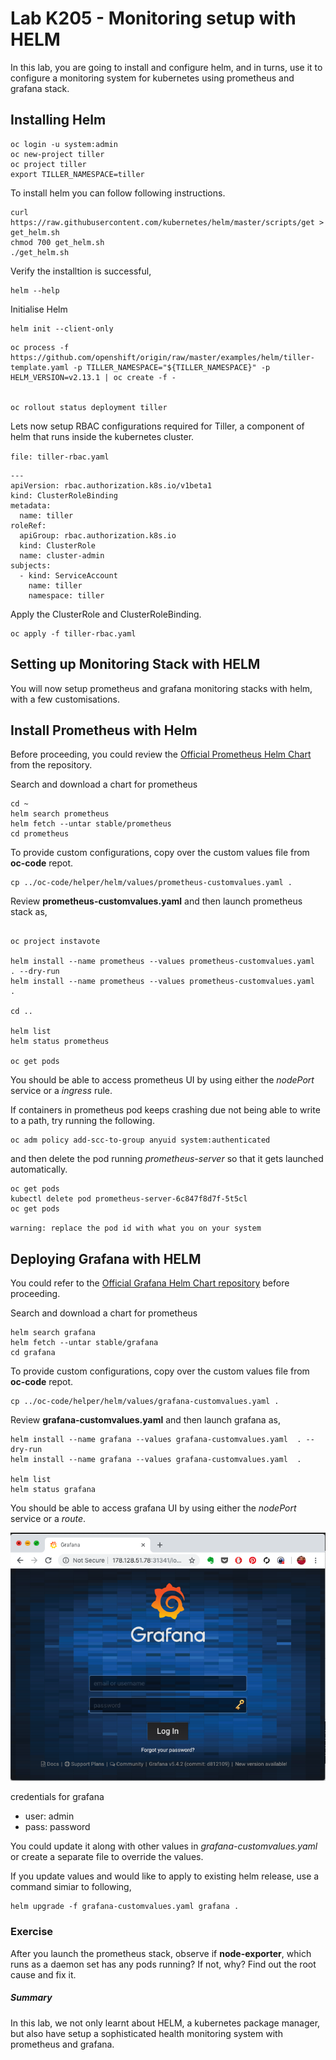 # Lab K205 - Monitoring setup with HELM

In this lab, you are going to install and configure helm, and in turns, use it to configure a monitoring system for kubernetes using prometheus and grafana stack.

## Installing  Helm


```
oc login -u system:admin
oc new-project tiller
oc project tiller
export TILLER_NAMESPACE=tiller
```

To install helm you can follow following instructions.

```
curl https://raw.githubusercontent.com/kubernetes/helm/master/scripts/get > get_helm.sh
chmod 700 get_helm.sh
./get_helm.sh
```


Verify the installtion is successful,
```
helm --help
```

Initialise Helm
```
helm init --client-only
```


```
oc process -f https://github.com/openshift/origin/raw/master/examples/helm/tiller-template.yaml -p TILLER_NAMESPACE="${TILLER_NAMESPACE}" -p HELM_VERSION=v2.13.1 | oc create -f -


oc rollout status deployment tiller

```

Lets now setup  RBAC configurations required for Tiller, a component of helm that runs inside the kubernetes cluster.

`file: tiller-rbac.yaml`

```
---
apiVersion: rbac.authorization.k8s.io/v1beta1
kind: ClusterRoleBinding
metadata:
  name: tiller
roleRef:
  apiGroup: rbac.authorization.k8s.io
  kind: ClusterRole
  name: cluster-admin
subjects:
  - kind: ServiceAccount
    name: tiller
    namespace: tiller
```

Apply the ClusterRole and ClusterRoleBinding.
```
oc apply -f tiller-rbac.yaml

```



## Setting up Monitoring Stack with HELM

You will now setup prometheus and grafana monitoring stacks with helm, with a few customisations.

## Install Prometheus with Helm


Before proceeding, you could review the [Official Prometheus Helm Chart](https://github.com/helm/charts/tree/master/stable/prometheus)  from the repository.

Search and download a chart for prometheus

```
cd ~
helm search prometheus
helm fetch --untar stable/prometheus
cd prometheus
```

To provide custom configurations, copy over the custom values file from **oc-code** repot.


```
cp ../oc-code/helper/helm/values/prometheus-customvalues.yaml .
```

Review **prometheus-customvalues.yaml** and then launch prometheus stack as,

```

oc project instavote

helm install --name prometheus --values prometheus-customvalues.yaml  . --dry-run
helm install --name prometheus --values prometheus-customvalues.yaml  .

cd ..

helm list
helm status prometheus

oc get pods
```

You should be able to access prometheus UI by using either the *nodePort* service or a *ingress* rule.

If containers in prometheus pod keeps crashing due not being able to write to a path, try running the following.

```
oc adm policy add-scc-to-group anyuid system:authenticated

```

and then delete the pod running *prometheus-server* so that it gets launched automatically.

```
oc get pods
kubectl delete pod prometheus-server-6c847f8d7f-5t5cl
oc get pods
```

`warning: replace the pod id with what you on your system`

## Deploying Grafana with HELM

You could refer to the [Official Grafana Helm Chart repository](https://github.com/helm/charts/tree/master/stable/grafana) before proceeding.

Search and download a chart for prometheus

```
helm search grafana
helm fetch --untar stable/grafana
cd grafana
```

To provide custom configurations, copy over the custom values file from **oc-code** repot.


```
cp ../oc-code/helper/helm/values/grafana-customvalues.yaml .
```

Review **grafana-customvalues.yaml** and then launch grafana as,

```
helm install --name grafana --values grafana-customvalues.yaml  . --dry-run
helm install --name grafana --values grafana-customvalues.yaml  .

helm list
helm status grafana
```

You should be able to access grafana UI by using either the *nodePort* service or a *route*.


![Grafana UI](images/grafana.png)

credentials for grafana

  * user: admin
  * pass: password

You could update it along with other values in *grafana-customvalues.yaml* or create a separate file to override the values.


If you update values and would like to apply to existing helm release, use a command simiar to following,

```
helm upgrade -f grafana-customvalues.yaml grafana .
```

### Exercise

After you launch the prometheus stack, observe if **node-exporter**, which runs as  a daemon set has any pods running? If not, why?  Find out the root cause and fix it. 


##### Summary

In this lab, we not only learnt about HELM, a kubernetes package manager, but  also have setup a sophisticated health monitoring system with prometheus and grafana.
